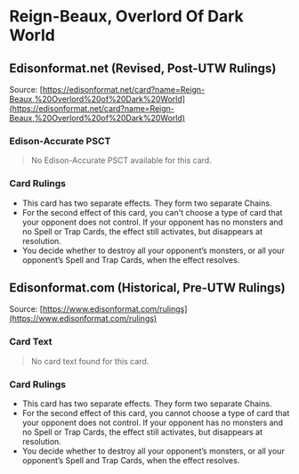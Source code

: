 # Reign-Beaux, Overlord Of Dark World

## Edisonformat.net (Revised, Post-UTW Rulings)

Source: [https://edisonformat.net/card?name=Reign-Beaux,%20Overlord%20of%20Dark%20World](https://edisonformat.net/card?name=Reign-Beaux,%20Overlord%20of%20Dark%20World)

### Edison-Accurate PSCT

> No Edison-Accurate PSCT available for this card.

### Card Rulings

*   This card has two separate effects. They form two separate Chains.
*   For the second effect of this card, you can't choose a type of card that your opponent does not control. If your opponent has no monsters and no Spell or Trap Cards, the effect still activates, but disappears at resolution.
*   You decide whether to destroy all your opponent’s monsters, or all your opponent’s Spell and Trap Cards, when the effect resolves.


## Edisonformat.com (Historical, Pre-UTW Rulings)

Source: [https://www.edisonformat.com/rulings](https://www.edisonformat.com/rulings)

### Card Text

> No card text found for this card.

### Card Rulings

*   This card has two separate effects. They form two separate Chains.
*   For the second effect of this card, you cannot choose a type of card that your opponent does not control. If your opponent has no monsters and no Spell or Trap Cards, the effect still activates, but disappears at resolution.
*   You decide whether to destroy all your opponent’s monsters, or all your opponent’s Spell and Trap Cards, when the effect resolves.


